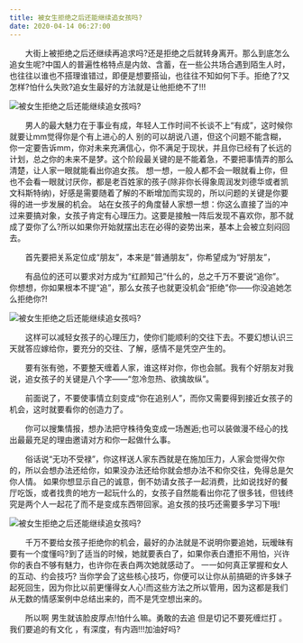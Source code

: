 ```yaml
---
title: 被女生拒绝之后还能继续追女孩吗?
date: 2020-04-14 06:27:00
---
```




　　大街上被拒绝之后还继续再追求吗?还是拒绝之后就转身离开。那么到底怎么追女生呢?中国人的普遍性格特点是内敛、含蓄，在一些公共场合遇到陌生人时，也往往以谁也不搭理谁错过，即便是想要搭讪，也往往不知如何下手。拒绝了?又怎样?怕什么失败?追女生最好的方法就是让他拒绝不了!!!

![被女生拒绝之后还能继续追女孩吗?](/img/e1a02ffcc84051c93a2f76ec58e77cb4.jpg)

　　男人的最大魅力在于事业有成，年轻人工作时间不长谈不上“有成”，这时候你就要让mm觉得你是个有上进心的人 别的可以胡说八道，但这个问题不能含糊，你一定要告诉mm，你对未来充满信心，你不满足于现状，并且你已经有了长远的计划，总之你的未来不是梦。这个阶段最关键的是不能着急，不要把事情弄的那么清楚，让人家一眼就能看出你追女孩。 想一想，一般人都不会一眼就看上你，但也不会看一眼就讨厌你，都是老百姓家的孩子(除非你长得象周润发刘德华或者凯文科斯特纳)，好感是需要随着了解的不断增加而实现的，所以问题的关键是你要得的进一步发展的机会。 站在女孩子的角度替人家想一想：你这么直接了当的冲过来要搞对象，女孩子肯定有心理压力。这要是接触一阵后发现不喜欢你，那不就成了耍你了么?所以如果你开始就摆出志在必得的姿势出来，基本上会被立刻闷回去。

　　首先要把关系定位成“朋友”，本来是“普通朋友”，你希望成为“好朋友”，

　　有品位的还可以要求对方成为“红颜知己”什么的，总之千万不要说“追你”。 你想想，你如果根本不提“追”，那么女孩子也就更没机会“拒绝”你——你没追她怎么拒绝你?!

![被女生拒绝之后还能继续追女孩吗?](/img/255587448b072311459d8044b46d6116.jpg)

　　这样可以减轻女孩子的心理压力，使你们能顺利的交往下去。不要幻想认识三天就答应嫁给你，要充分的交往、了解，感情不是凭空产生的。

　　要有张有弛，不要整天缠着人家，谁这样对你，你也会腻。我有个好朋友对我说，追女孩子的关键是八个字——“忽冷忽热、欲擒故纵”。

　　前面说了，不要使事情立刻变成“你在追别人”，而你又需要得到接近女孩子的机会，这时就要看你的创造力了。

　　你可以搜集情报，想办法把守株待兔变成一场邂逅;也可以装做漫不经心的找出最最充足的理由邀请对方和你一起做什么事。

　　俗话说“无功不受禄”，你这样送人家东西就是在施加压力，人家会觉得欠你的，所以会想办法还给你，如果没办法还给你就会想办法不和你交往，免得总是欠你人情。 如果你想显示自己的诚意，倒不妨请女孩子一起消费，比如说找好的餐厅吃饭，或者找贵的地方一起玩什么的，女孩子自然能看出你花了很多钱，但钱终究是两个人一起花了而不是变成东西带回家。追女孩的技巧还需要多学习下哦!

![被女生拒绝之后还能继续追女孩吗?](/img/b683a7ed9d888704b666d21255cac92e.jpg)

　　千万不要给女孩子拒绝你的机会，最好的办法就是不说明你要追她，玩暧昧有要有一个度懂吗?到了适当的时候，她就要表白了，如果你表白遭拒不用怕，兴许你的表白不够有魅力，也许你在表白两次她就感动了。 一一如何真正掌握和女人的互动、约会技巧? 当你学会了这些核心技巧，你便可以让你从前搞砸的许多妹子起死回生，因为你比以前更懂得女人心!而这些方法之所以管用，因为这都是我们从无数的情感案例中总结出来的，而不是凭空想出来的。

　　所以啊 男生就该脸皮厚点!怕什么嘛。勇敢的去追 但是切记不要死缠烂打 。我们要追的有文化 ，有深度，有内涵!!!加油好吗?